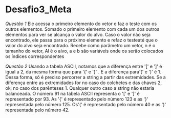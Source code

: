 # Desafio3_Meta

*Questão 1*
Ele acessa o primeiro elemento do vetor e faz o teste com os outros elementos. Somado o primeiro elemento com cada um dos
outros elementos para ver se alcança o valor do alvo. Caso o valor não seja encontrado, ele passa para o próximo elemento e refaz o testeaté que o valor do alvo
seja encontrado.
Recebe como parâmetro um vetor, n é o tamanho do vetor, Al é o alvo, a e b são variáveis onde os serão colocados os índices correspondentes

*Questão 2*
Usando a tabela ASCII, notamos que a diferença entre '[' e ']' é igual a 2, da mesma forma que para '{' e '}' . E a diferença para'(' e ')' é 1.
Dessa forma, só é preciso percorrer a string a partir das extremidades. Se a diferença entre as extremidades for no caso do colchetes e das chaves 2, ok, no caso dos parênteses 1. Qualquer outro caso a string não estaria balanceada. O número 91 na tabela ASCII representa o '[' e ']' é representado por 93.
As '{' é representado pelo número 123 e as '}' representada pelo número 125. Os'(' é representado pelo número 40 e as ')' representada pelo número 42.
